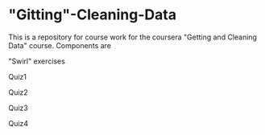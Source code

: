 "Gitting"-Cleaning-Data
=====================
This is a repository for course work for the coursera "Getting and Cleaning Data" course.
Components are

"Swirl" exercises

Quiz1

Quiz2

Quiz3

Quiz4
